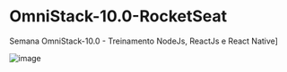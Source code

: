 # OmniStack-10.0-RocketSeat
Semana OmniStack-10.0 - Treinamento NodeJs, ReactJs e React Native]

![image](https://user-images.githubusercontent.com/30643035/72658382-8d76de80-3986-11ea-8999-fe5db11a7060.png)
